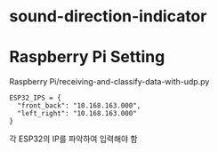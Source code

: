 # sound-direction-indicator

# Raspberry Pi Setting
Raspberry Pi/receiving-and-classify-data-with-udp.py
```
ESP32_IPS = {
  "front_back": "10.168.163.000",
  "left_right": "10.168.163.000"
}
```
각 ESP32의 IP를 파악하여 입력해야 함
